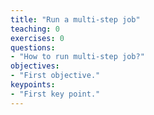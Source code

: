 ```yaml
---
title: "Run a multi-step job"
teaching: 0
exercises: 0
questions:
- "How to run multi-step job?"
objectives:
- "First objective."
keypoints:
- "First key point."
---
```

